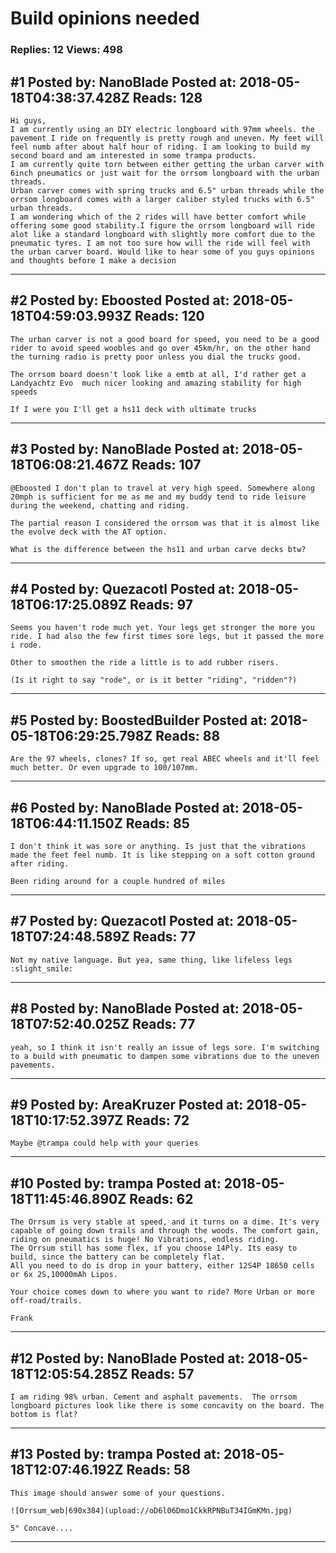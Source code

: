 # Build opinions needed

### Replies: 12 Views: 498

## \#1 Posted by: NanoBlade Posted at: 2018-05-18T04:38:37.428Z Reads: 128

```
Hi guys,
I am currently using an DIY electric longboard with 97mm wheels. the pavement I ride on frequently is pretty rough and uneven. My feet will feel numb after about half hour of riding. I am looking to build my second board and am interested in some trampa products.
I am currently quite torn between either getting the urban carver with 6inch pneumatics or just wait for the orrsom longboard with the urban threads.
Urban carver comes with spring trucks and 6.5" urban threads while the orrsom longboard comes with a larger caliber styled trucks with 6.5" urban threads.
I am wondering which of the 2 rides will have better comfort while offering some good stability.I figure the orrsom longboard will ride alot like a standard longboard with slightly more comfort due to the pneumatic tyres. I am not too sure how will the ride will feel with the urban carver board. Would like to hear some of you guys opinions and thoughts before I make a decision
```

---
## \#2 Posted by: Eboosted Posted at: 2018-05-18T04:59:03.993Z Reads: 120

```
The urban carver is not a good board for speed, you need to be a good rider to avoid speed woobles and go over 45km/hr, on the other hand the turning radio is pretty poor unless you dial the trucks good.

The orrsom board doesn't look like a emtb at all, I'd rather get a Landyachtz Evo  much nicer looking and amazing stability for high speeds

If I were you I'll get a hs11 deck with ultimate trucks
```

---
## \#3 Posted by: NanoBlade Posted at: 2018-05-18T06:08:21.467Z Reads: 107

```
@Eboosted I don't plan to travel at very high speed. Somewhere along 20mph is sufficient for me as me and my buddy tend to ride leisure during the weekend, chatting and riding. 

The partial reason I considered the orrsom was that it is almost like the evolve deck with the AT option. 

What is the difference between the hs11 and urban carve decks btw?
```

---
## \#4 Posted by: Quezacotl Posted at: 2018-05-18T06:17:25.089Z Reads: 97

```
Seems you haven't rode much yet. Your legs get stronger the more you ride. I had also the few first times sore legs, but it passed the more i rode.

Other to smoothen the ride a little is to add rubber risers.

(Is it right to say "rode", or is it better "riding", "ridden"?)
```

---
## \#5 Posted by: BoostedBuilder Posted at: 2018-05-18T06:29:25.798Z Reads: 88

```
Are the 97 wheels, clones? If so, get real ABEC wheels and it'll feel much better. Or even upgrade to 100/107mm.
```

---
## \#6 Posted by: NanoBlade Posted at: 2018-05-18T06:44:11.150Z Reads: 85

```
I don't think it was sore or anything. Is just that the vibrations made the feet feel numb. It is like stepping on a soft cotton ground after riding.

Been riding around for a couple hundred of miles
```

---
## \#7 Posted by: Quezacotl Posted at: 2018-05-18T07:24:48.589Z Reads: 77

```
Not my native language. But yea, same thing, like lifeless legs :slight_smile:
```

---
## \#8 Posted by: NanoBlade Posted at: 2018-05-18T07:52:40.025Z Reads: 77

```
yeah, so I think it isn't really an issue of legs sore. I'm switching to a build with pneumatic to dampen some vibrations due to the uneven pavements.
```

---
## \#9 Posted by: AreaKruzer Posted at: 2018-05-18T10:17:52.397Z Reads: 72

```
Maybe @trampa could help with your queries
```

---
## \#10 Posted by: trampa Posted at: 2018-05-18T11:45:46.890Z Reads: 62

```
The Orrsum is very stable at speed, and it turns on a dime. It's very capable of going down trails and through the woods. The comfort gain, riding on pneumatics is huge! No Vibrations, endless riding.
The Orrsum still has some flex, if you choose 14Ply. Its easy to build, since the battery can be completely flat.
All you need to do is drop in your battery, either 12S4P 18650 cells or 6x 2S,10000mAh Lipos. 

Your choice comes down to where you want to ride? More Urban or more off-road/trails.

Frank
```

---
## \#12 Posted by: NanoBlade Posted at: 2018-05-18T12:05:54.285Z Reads: 57

```
I am riding 98% urban. Cement and asphalt pavements.  The orrsom longboard pictures look like there is some concavity on the board. The bottom is flat?
```

---
## \#13 Posted by: trampa Posted at: 2018-05-18T12:07:46.192Z Reads: 58

```
This image should answer some of your questions.

![Orrsum_web|690x384](upload://oD6l06Dmo1CkkRPNBuT34IGmKMn.jpg)

5° Concave....
```

---
